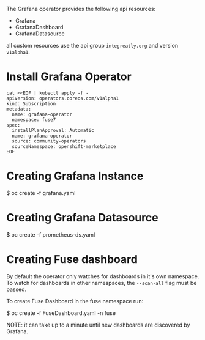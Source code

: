 The Grafana operator provides the following api resources:

- Grafana
- GrafanaDashboard
- GrafanaDatasource

all custom resources use the api group `integreatly.org` and version `v1alpha1`.

# Install Grafana Operator

```
cat <<EOF | kubectl apply -f -
apiVersion: operators.coreos.com/v1alpha1
kind: Subscription
metadata:
  name: grafana-operator
  namespace: fuse7
spec:
  installPlanApproval: Automatic
  name: grafana-operator
  source: community-operators
  sourceNamespace: openshift-marketplace
EOF
```

# Creating Grafana Instance

$ oc create -f grafana.yaml

# Creating Grafana Datasource

$ oc create -f prometheus-ds.yaml

# Creating Fuse dashboard

By default the operator only watches for dashboards in it's own namespace. To watch for dashboards in other namespaces, the `--scan-all` flag must be passed.

To create Fuse Dashboard in the fuse namespace run:

$ oc create -f FuseDashboard.yaml -n fuse

NOTE: it can take up to a minute until new dashboards are discovered by Grafana.

